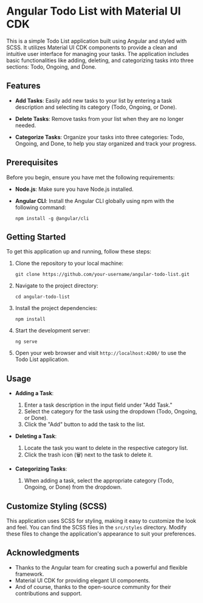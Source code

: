 # Angular Todo List with Material UI CDK

This is a simple Todo List application built using Angular and styled with SCSS. It utilizes Material UI CDK components to provide a clean and intuitive user interface for managing your tasks. The application includes basic functionalities like adding, deleting, and categorizing tasks into three sections: Todo, Ongoing, and Done.

## Features

- **Add Tasks**: Easily add new tasks to your list by entering a task description and selecting its category (Todo, Ongoing, or Done).

- **Delete Tasks**: Remove tasks from your list when they are no longer needed.

- **Categorize Tasks**: Organize your tasks into three categories: Todo, Ongoing, and Done, to help you stay organized and track your progress.

## Prerequisites

Before you begin, ensure you have met the following requirements:

- **Node.js**: Make sure you have Node.js installed.

- **Angular CLI**: Install the Angular CLI globally using npm with the following command:
  ```
  npm install -g @angular/cli
  ```

## Getting Started

To get this application up and running, follow these steps:

1. Clone the repository to your local machine:
   ```
   git clone https://github.com/your-username/angular-todo-list.git
   ```

2. Navigate to the project directory:
   ```
   cd angular-todo-list
   ```

3. Install the project dependencies:
   ```
   npm install
   ```

4. Start the development server:
   ```
   ng serve
   ```

5. Open your web browser and visit `http://localhost:4200/` to use the Todo List application.

## Usage

- **Adding a Task**:
  1. Enter a task description in the input field under "Add Task."
  2. Select the category for the task using the dropdown (Todo, Ongoing, or Done).
  3. Click the "Add" button to add the task to the list.

- **Deleting a Task**:
  1. Locate the task you want to delete in the respective category list.
  2. Click the trash icon (🗑️) next to the task to delete it.

- **Categorizing Tasks**:
  1. When adding a task, select the appropriate category (Todo, Ongoing, or Done) from the dropdown.

## Customize Styling (SCSS)

This application uses SCSS for styling, making it easy to customize the look and feel. You can find the SCSS files in the `src/styles` directory. Modify these files to change the application's appearance to suit your preferences.



## Acknowledgments

- Thanks to the Angular team for creating such a powerful and flexible framework.
- Material UI CDK for providing elegant UI components.
- And of course, thanks to the open-source community for their contributions and support.

